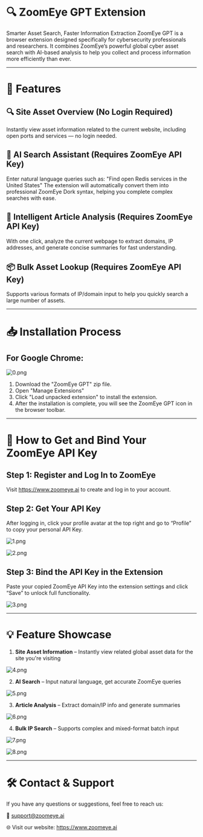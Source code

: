 # 🔍 ZoomEye GPT Extension

Smarter Asset Search, Faster Information Extraction
ZoomEye GPT is a browser extension designed specifically for cybersecurity professionals and researchers. It combines ZoomEye’s powerful global cyber asset search with AI-based analysis to help you collect and process information more efficiently than ever.

---

# 🚀 Features

## 🔍 Site Asset Overview (No Login Required)
Instantly view asset information related to the current website, including open ports and services — no login needed.

## 🧠 AI Search Assistant (Requires ZoomEye API Key)

Enter natural language queries such as: "Find open Redis services in the United States"
The extension will automatically convert them into professional ZoomEye Dork syntax, helping you complete complex searches with ease.

## 📄 Intelligent Article Analysis (Requires ZoomEye API Key)

With one click, analyze the current webpage to extract domains, IP addresses, and generate concise summaries for fast understanding.

## 📦 Bulk Asset Lookup (Requires ZoomEye API Key)

Supports various formats of IP/domain input to help you quickly search a large number of assets.

---

# 📥 Installation Process
## For Google Chrome:
![0.png](https://raw.githubusercontent.com/zoomeye-ai/ZoomEye-GPT/main/images/0.png)

1. Download the "ZoomEye GPT" zip file.
2. Open "Manage Extensions"
3. Click "Load unpacked extension" to install the extension.
4. After the installation is complete, you will see the ZoomEye GPT icon in the browser toolbar. 

---

# 🔑 How to Get and Bind Your ZoomEye API Key

## Step 1: Register and Log In to ZoomEye

Visit https://www.zoomeye.ai  to create and log in to your account.

## Step 2: Get Your API Key

After logging in, click your profile avatar at the top right and go to “Profile” to copy your personal API Key.

![1.png](https://raw.githubusercontent.com/zoomeye-ai/ZoomEye-GPT/main/images/1.png)

![2.png](https://raw.githubusercontent.com/zoomeye-ai/ZoomEye-GPT/main/images/2.png)

## Step 3: Bind the API Key in the Extension

Paste your copied ZoomEye API Key into the extension settings and click “Save” to unlock full functionality.

![3.png](https://raw.githubusercontent.com/zoomeye-ai/ZoomEye-GPT/main/images/3.png)

---

# 💡 Feature Showcase
1. **Site Asset Information** – Instantly view related global asset data for the site you're visiting

![4.png](https://raw.githubusercontent.com/zoomeye-ai/ZoomEye-GPT/main/images/4.png)

2. **AI Search** – Input natural language, get accurate ZoomEye queries

![5.png](https://raw.githubusercontent.com/zoomeye-ai/ZoomEye-GPT/main/images/5.png)

3. **Article Analysis** – Extract domain/IP info and generate summaries

![6.png](https://raw.githubusercontent.com/zoomeye-ai/ZoomEye-GPT/main/images/6.png)

4. **Bulk IP Search** – Supports complex and mixed-format batch input

![7.png](https://raw.githubusercontent.com/zoomeye-ai/ZoomEye-GPT/main/images/7.png)

![8.png](https://raw.githubusercontent.com/zoomeye-ai/ZoomEye-GPT/main/images/8.png)

---

# 🛠️ Contact & Support

If you have any questions or suggestions, feel free to reach us:

📧 [support@zoomeye.ai](mailto:support@zoomeye.ai) 

🌐 Visit our website: https://www.zoomeye.ai 
